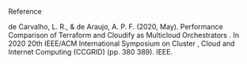 Reference 

de Carvalho, L. R., & de Araujo, A. P. F. (2020, May). Performance Comparison of Terraform and Cloudify as Multicloud Orchestrators . In 2020 20th IEEE/ACM International Symposium on Cluster , Cloud and Internet Computing (CCGRID) (pp. 380 389). IEEE.
